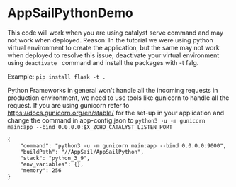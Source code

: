 # AppSailPythonDemo

This code will work when you are using catalyst serve command and may not work when deployed.
Reason: In the tutorial we were using python virtual environment to create the application, but the same may not work when deployed to resolve this issue, deactivate your virtual environment using `deactivate ` command and install the packages with -t falg.

Example:
`pip install flask -t .`

Python Frameworks in general won't handle all the incoming requests in production environment, we need to use tools like gunicorn to handle all the request. If you are using gunicorn refer to https://docs.gunicorn.org/en/stable/ for the set-up in your application and change the command in app-config.json to `python3 -u -m gunicorn main:app --bind 0.0.0.0:$X_ZOHO_CATALYST_LISTEN_PORT`

```
{
	"command": "python3 -u -m gunicorn main:app --bind 0.0.0.0:9000",
	"buildPath": "//AppSail/AppSailPython",
	"stack": "python_3_9",
	"env_variables": {},
	"memory": 256
}

```
